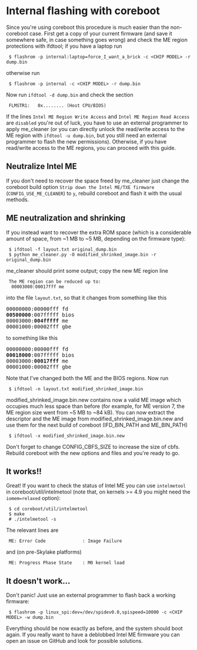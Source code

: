 # Internal flashing with coreboot

Since you're using coreboot this procedure is much easier than the non-coreboot case.
First get a copy of your current firmware (and save it somewhere safe, in case something goes wrong) and check the ME region protections with ifdtool; if you have a laptop run

     $ flashrom -p internal:laptop=force_I_want_a_brick -c <CHIP MODEL> -r dump.bin

otherwise run

     $ flashrom -p internal -c <CHIP MODEL> -r dump.bin

Now run `ifdtool -d dump.bin` and check the section

     FLMSTR1:   0x........ (Host CPU/BIOS)

If the lines `Intel ME Region Write Access` and `Intel ME Region Read Access` are `disabled` you're out of luck, you have to use an external programmer to apply me_cleaner (or you can directly unlock the read/write access to the ME region with `ifdtool -u dump.bin`, but you still need an external programmer to flash the new permissions). Otherwise, if you have read/write access to the ME regions, you can proceed with this guide.

## Neutralize Intel ME

If you don't need to recover the space freed by me_cleaner just change the coreboot build option `Strip down the Intel ME/TXE firmware` (`CONFIG_USE_ME_CLEANER`) to `y`, rebuild coreboot and flash it with the usual methods.

## ME neutralization and shrinking

If you instead want to recover the extra ROM space (which is a considerable amount of space, from ~1 MB to ~5 MB, depending on the firmware type):

     $ ifdtool -f layout.txt original_dump.bin
     $ python me_cleaner.py -O modified_shrinked_image.bin -r original_dump.bin

me_cleaner should print some output; copy the new ME region line

     The ME region can be reduced up to:
      00003000:00017fff me

into the file `layout.txt`, so that it changes from something like this

<pre>
00000000:00000fff fd
<b>00500000</b>:007fffff bios
00003000:<b>004fffff</b> me
00001000:00002fff gbe
</pre>

to something like this

<pre>
00000000:00000fff fd
<b>00018000</b>:007fffff bios
00003000:<b>00017fff</b> me
00001000:00002fff gbe
</pre>

Note that I've changed both the ME and the BIOS regions. Now run

     $ ifdtool -n layout.txt modified_shrinked_image.bin

modified_shrinked_image.bin.new contains now a valid ME image which occupies much less space than before (for example, for ME version 7, the ME region size went from ~5 MB to ~84 kB). You can now extract the descriptor and the ME image from modified_shrinked_image.bin.new and use them for the next build of coreboot (IFD_BIN_PATH and ME_BIN_PATH)

     $ ifdtool -x modified_shrinked_image.bin.new

Don't forget to change CONFIG_CBFS_SIZE to increase the size of cbfs. Rebuild coreboot with the new options and files and you're ready to go.

##  It works!!

Great! If you want to check the status of Intel ME you can use `intelmetool` in coreboot/util/intelmetool (note that, on kernels >= 4.9 you might need the `iomem=relaxed` option):

     $ cd coreboot/util/intelmetool
     $ make
     # ./intelmetool -s

The relevant lines are

     ME: Error Code              : Image Failure

and (on pre-Skylake platforms)

     ME: Progress Phase State    : M0 kernel load

##  It doesn't work...

Don't panic! Just use an external programmer to flash back a working firmware:

     $ flashrom -p linux_spi:dev=/dev/spidev0.0,spispeed=10000 -c <CHIP MODEL> -w dump.bin

Everything should be now exactly as before, and the system should boot again. If you really want to have a deblobbed Intel ME firmware you can open an issue on GitHub and look for possible solutions.